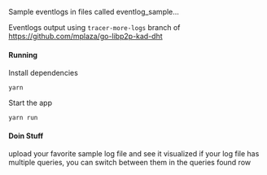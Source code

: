 Sample eventlogs in files called eventlog_sample...

Eventlogs output using `tracer-more-logs` branch of https://github.com/mplaza/go-libp2p-kad-dht

#### Running

Install dependencies

```
yarn
```

Start the app

```
yarn run
```

#### Doin Stuff

upload your favorite sample log file and see it visualized
if your log file has multiple queries, you can switch between them in the queries found row
